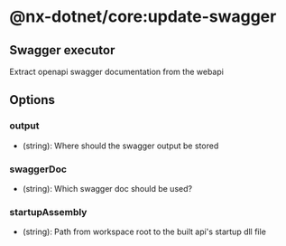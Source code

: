 # @nx-dotnet/core:update-swagger

## Swagger executor

Extract openapi swagger documentation from the webapi

## Options

### output

- (string): Where should the swagger output be stored

### swaggerDoc

- (string): Which swagger doc should be used?

### startupAssembly

- (string): Path from workspace root to the built api&#39;s startup dll file

